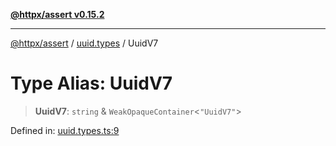 [**@httpx/assert v0.15.2**](../../README.md)

***

[@httpx/assert](../../README.md) / [uuid.types](../README.md) / UuidV7

# Type Alias: UuidV7

> **UuidV7**: `string` & `WeakOpaqueContainer`\<`"UuidV7"`\>

Defined in: [uuid.types.ts:9](https://github.com/belgattitude/httpx/blob/68e7ebef40f7182365676b3a21f99e398b93dd78/packages/assert/src/uuid.types.ts#L9)
